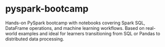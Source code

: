 # pyspark-bootcamp
Hands-on PySpark bootcamp with notebooks covering Spark SQL, DataFrame operations, and machine learning workflows. Based on real-world examples and ideal for learners transitioning from SQL or Pandas to distributed data processing.
